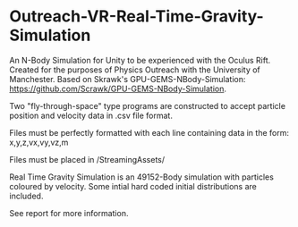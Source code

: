 # Outreach-VR-Real-Time-Gravity-Simulation

An N-Body Simulation for Unity to be experienced with the Oculus Rift. Created for the purposes of Physics Outreach with the University of Manchester. 
Based on Skrawk's GPU-GEMS-NBody-Simulation: https://github.com/Scrawk/GPU-GEMS-NBody-Simulation.

Two "fly-through-space" type programs are constructed to accept particle position and velocity data in .csv file format.

Files must be perfectly formatted with each line containing data in the form: x,y,z,vx,vy,vz,m

Files must be placed in /StreamingAssets/

Real Time Gravity Simulation is an 49152-Body simulation with particles coloured by velocity. Some intial hard coded initial distributions are included.

See report for more information.

